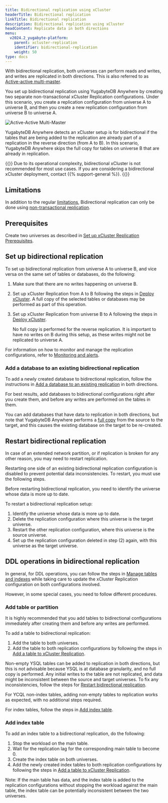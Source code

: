 ```yaml
---
title: Bidirectional replication using xCluster
headerTitle: Bidirectional replication
linkTitle: Bidirectional replication
description: Bidirectional replication using xCluster
headContent: Replicate data in both directions
menu:
  v2024.2_yugabyte-platform:
    parent: xcluster-replication
    identifier: bidirectional-replication
    weight: 50
type: docs
---
```


With bidirectional replication, both universes can perform reads and writes, and writes are replicated in both directions. This is also referred to as [Active-active multi-master](../../../../architecture/docdb-replication/async-replication/#active-active-multi-master).

You set up bidirectional replication using YugabyteDB Anywhere by creating two separate non-transactional xCluster Replication configurations. Under this scenario, you create a replication configuration from universe A to universe B, and then you create a new replication configuration from universe B to universe A.

![Active-Active Multi-Master](/images/architecture/replication/active-active-deployment-new.png)

YugabyteDB Anywhere detects an xCluster setup is for bidirectional if the tables that are being added to the replication are already part of a replication in the reverse direction (from A to B). In this scenario, YugabyteDB Anywhere skips the full copy for tables on universe B that are already in replication.

{{<note title="Bidirectional xCluster deployment">}}
Due to its operational complexity, bidirectional xCluster is not recommended for most use cases. If you are considering a bidirectional xCluster deployment, contact {{% support-general %}}.
{{</note>}}

## Limitations

In addition to the regular [limitations](../#limitations), Bidirectional replication can only be done using [non-transactional replication](../#xcluster-configurations).

## Prerequisites

Create two universes as described in [Set up xCluster Replication Prerequisites](../xcluster-replication-setup/#prerequisites).

## Set up bidirectional replication

To set up bidirectional replication from universe A to universe B, and vice versa on the same set of tables or databases, do the following:

1. Make sure that there are no writes happening on universe B.
1. Set up xCluster Replication from A to B following the steps in [Deploy xCluster](../../../../deploy/multi-dc/async-replication/async-deployment/). A full copy of the selected tables or databases may be performed as part of this operation.
1. Set up xCluster Replication from universe B to A following the steps in [Deploy xCluster](../../../../deploy/multi-dc/async-replication/async-deployment/).

    No full copy is performed for the reverse replication. It is important to have no writes on B during this setup, as these writes might not be replicated to universe A.

For information on how to monitor and manage the replication configurations, refer to [Monitoring and alerts](../xcluster-replication-setup/#monitoring-and-alerts).

### Add a database to an existing bidirectional replication

To add a newly created database to bidirectional replication, follow the instructions in [Add a database to an existing replication](../xcluster-replication-setup/#add-a-database-to-an-existing-replication) in both directions.

For best results, add databases to bidirectional configurations right after you create them, and before any writes are performed on the tables in them.

You can add databases that have data to replication in both directions, but note that YugabyteDB Anywhere performs a [full copy](../xcluster-replication-setup/#full-copy-during-xcluster-setup) from the source to the target, and this causes the existing database on the target to be re-created.

## Restart bidirectional replication

In case of an extended network partition, or if replication is broken for any other reason, you may need to restart replication.

Restarting one side of an existing bidirectional replication configuration is disabled to prevent potential data inconsistencies. To restart, you must use the following steps.

Before restarting bidirectional replication, you need to identify the universe whose data is more up to date.

To restart a bidirectional replication setup:

1. Identify the universe whose data is more up to date.
1. Delete the replication configuration where this universe is the target universe.
1. Restart the other replication configuration, where this universe is the source universe.
1. Set up the replication configuration deleted in step (2) again, with this universe as the target universe.

## DDL operations in bidirectional replication

In general, for DDL operations, you can follow the steps in [Manage tables and indexes](../xcluster-replication-ddl/) while taking care to update the xCluster Replication configuration on both configurations involved.

However, in some special cases, you need to follow different procedures.

### Add table or partition

It is highly recommended that you add tables to bidirectional configurations immediately after creating them and before any writes are performed.

To add a table to bidirectional replication:

1. Add the table to both universes.
1. Add the table to both replication configurations by following the steps in [Add a table to xCluster Replication](../xcluster-replication-ddl/#add-a-table-to-replication).

Non-empty YSQL tables can be added to replication in both directions, but this is not advisable because YSQL is at database granularity, and no full copy is performed. Any initial writes to the table are not replicated, and data might be inconsistent between the source and target universes. To fix any inconsistencies, follow the steps for [Restart bidirectional replication](#restart-bidirectional-replication).

For YCQL non-index tables, adding non-empty tables to replication works as expected, with no additional steps required.

For index tables, follow the steps in [Add index table](#add-index-table).

### Add index table

To add an index table to a bidirectional replication, do the following:

1. Stop the workload on the main table.
1. Wait for the replication lag for the corresponding main table to become 0.
1. Create the index table on both universes.
1. Add the newly created index tables to both replication configurations by following the steps in [Add a table to xCluster Replication](../xcluster-replication-ddl/#add-a-table-to-replication).

Note: If the main table has data, and the index table is added to the replication configurations without stopping the workload against the main table, the index table can be potentially inconsistent between the two universes.
